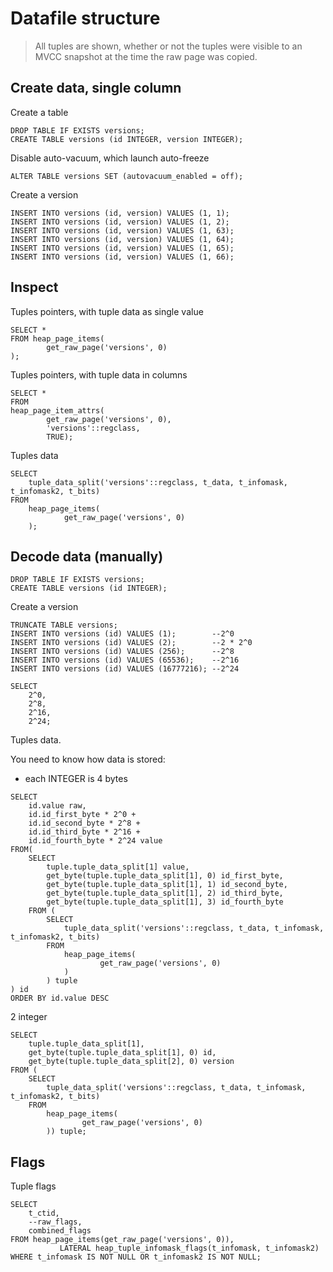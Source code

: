 # Datafile structure

> All tuples are shown, whether or not the tuples were visible to an MVCC snapshot at the time the raw page was copied.

## Create data, single column

Create a table
```postgresql
DROP TABLE IF EXISTS versions;
CREATE TABLE versions (id INTEGER, version INTEGER);
```

Disable auto-vacuum, which launch auto-freeze
```postgresql
ALTER TABLE versions SET (autovacuum_enabled = off);
```

Create a version
```postgresql
INSERT INTO versions (id, version) VALUES (1, 1); 
INSERT INTO versions (id, version) VALUES (1, 2); 
INSERT INTO versions (id, version) VALUES (1, 63); 
INSERT INTO versions (id, version) VALUES (1, 64); 
INSERT INTO versions (id, version) VALUES (1, 65); 
INSERT INTO versions (id, version) VALUES (1, 66); 
```


## Inspect


Tuples pointers, with tuple data as single value
```postgresql
SELECT * 
FROM heap_page_items(
        get_raw_page('versions', 0)
);
``` 

Tuples pointers, with tuple data in columns
```postgresql
SELECT * 
FROM 
heap_page_item_attrs(
        get_raw_page('versions', 0), 
        'versions'::regclass,
        TRUE);
```

Tuples data
```postgresql
SELECT 
    tuple_data_split('versions'::regclass, t_data, t_infomask, t_infomask2, t_bits) 
FROM 
    heap_page_items(
            get_raw_page('versions', 0)
    );
```

## Decode data (manually)

```postgresql
DROP TABLE IF EXISTS versions;
CREATE TABLE versions (id INTEGER);
```

Create a version
```postgresql
TRUNCATE TABLE versions;
INSERT INTO versions (id) VALUES (1);        --2^0 
INSERT INTO versions (id) VALUES (2);        --2 * 2^0 
INSERT INTO versions (id) VALUES (256);      --2^8
INSERT INTO versions (id) VALUES (65536);    --2^16 
INSERT INTO versions (id) VALUES (16777216); --2^24
```

```postgresql
SELECT 
    2^0,
    2^8,
    2^16,
    2^24;
```

Tuples data.

You need to know how data is stored:
- each INTEGER is 4 bytes

```postgresql
SELECT
    id.value raw,
    id.id_first_byte * 2^0 +
    id.id_second_byte * 2^8 +
    id.id_third_byte * 2^16 +
    id.id_fourth_byte * 2^24 value
FROM( 
    SELECT
        tuple.tuple_data_split[1] value,
        get_byte(tuple.tuple_data_split[1], 0) id_first_byte, 
        get_byte(tuple.tuple_data_split[1], 1) id_second_byte, 
        get_byte(tuple.tuple_data_split[1], 2) id_third_byte,
        get_byte(tuple.tuple_data_split[1], 3) id_fourth_byte    
    FROM (
        SELECT 
            tuple_data_split('versions'::regclass, t_data, t_infomask, t_infomask2, t_bits) 
        FROM 
            heap_page_items(
                    get_raw_page('versions', 0)
            )
        ) tuple 
) id
ORDER BY id.value DESC
```



2 integer
```postgresql
SELECT
    tuple.tuple_data_split[1],
    get_byte(tuple.tuple_data_split[1], 0) id, 
    get_byte(tuple.tuple_data_split[2], 0) version
FROM (
    SELECT 
        tuple_data_split('versions'::regclass, t_data, t_infomask, t_infomask2, t_bits) 
    FROM 
        heap_page_items(
                get_raw_page('versions', 0)
        )) tuple;
```


## Flags

Tuple flags
```postgresql
SELECT 
    t_ctid, 
    --raw_flags, 
    combined_flags
FROM heap_page_items(get_raw_page('versions', 0)),
           LATERAL heap_tuple_infomask_flags(t_infomask, t_infomask2)
WHERE t_infomask IS NOT NULL OR t_infomask2 IS NOT NULL;
```